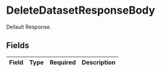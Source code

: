 # DeleteDatasetResponseBody

Default Response.


## Fields

| Field       | Type        | Required    | Description |
| ----------- | ----------- | ----------- | ----------- |